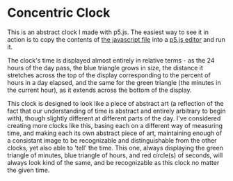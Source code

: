 # Concentric Clock

This is an abstract clock I made with p5.js. The easiest way to see it in action is to copy the contents of [the javascript file](concentric-clock.js)  into a [p5.js editor](http://editor.p5js.org) and run it.

The clock's time is displayed almost entirely in relative terms - as the 24 hours of the day pass, the blue triangle grows in size, the distance it stretches across the top of the display corresponding to the percent of hours in a day elapsed, and the same for the green triangle (the minutes in the current hour), as it extends across the bottom of the display. 

This clock is designed to look like a piece of abstract art (a reflection of the fact that our understanding of time is abstract and entirely arbitrary to begin with), though slightly different at different parts of the day. I've considered creating more clocks like this, basing each on a different way of measuring time, and making each its own abstract piece of art, maintaining enough of a consistant image to be recognizable and distinguishable from the other clocks, yet also able to 'tell' the time. This one, always displaying the green triangle of minutes, blue triangle of hours, and red circle(s) of seconds, will always look kind of the same, and be recognizable as this clock no matter the given time. 
